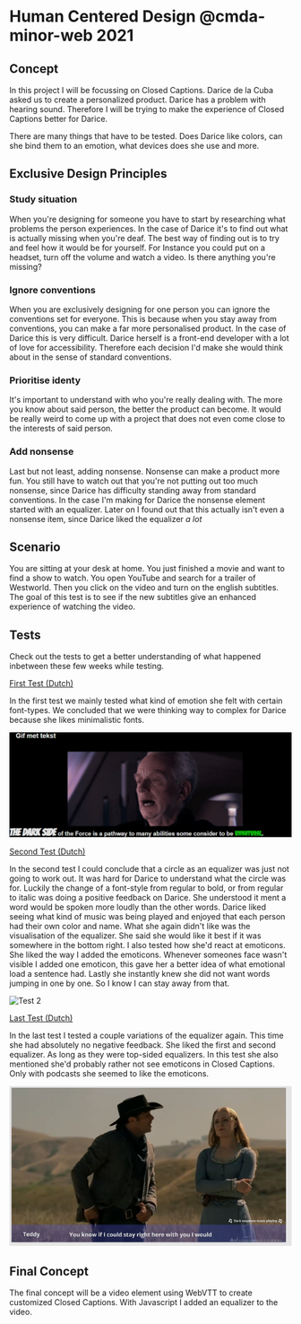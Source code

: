 # Human Centered Design @cmda-minor-web 2021

<!-- ☝️ replace this description with a description of your own work -->
## Concept

In this project I will be focussing on Closed Captions.
Darice de la Cuba asked us to create a personalized product. Darice has a problem with hearing sound. Therefore I will be trying to make the experience of Closed Captions better for Darice.

There are many things that have to be tested. Does Darice like colors, can she bind them to an emotion, what devices does she use and more.

## Exclusive Design Principles

### Study situation

When you're designing for someone you have to start by researching what problems the person experiences. In the case of Darice it's to find out what is actually missing when you're deaf. The best way of finding out is to try and feel how it would be for yourself. For Instance you could put on a headset, turn off the volume and watch a video. Is there anything you're missing?

### Ignore conventions 

When you are exclusively designing for one person you can ignore the conventions set for everyone. This is because when you stay away from conventions, you can make a far more personalised product. In the case of Darice this is very difficult. Darice herself is a front-end developer with a lot of love for accessibility. Therefore each decision I'd make she would think about in the sense of standard conventions.

### Prioritise identy

It's important to understand with who you're really dealing with. The more you know about said person, the better the product can become. It would be really weird to come up with a project that does not even come close to the interests of said person.

### Add nonsense

Last but not least, adding nonsense. Nonsense can make a product more fun. You still have to watch out that you're not putting out too much nonsense, since Darice has difficulty standing away from standard conventions. In the case I'm making for Darice the nonsense element started with an equalizer. Later on I found out that this actually isn't even a nonsense item, since Darice liked the equalizer *a lot* 

## Scenario 

You are sitting at your desk at home. You just finished a movie and want to find a show to watch. 
You open YouTube and search for a trailer of Westworld. Then you click on the video and turn on the english subtitles. The goal of this test is to see if the new subtitles give an enhanced experience of watching the video.

## Tests

Check out the tests to get a better understanding of what happened inbetween these few weeks while testing.

[First Test (Dutch)](https://github.com/Vincentvanleeuwen/human-centered-design-2021/wiki/Test-Verslag-7-April)

In the first test we mainly tested what kind of emotion she felt with certain font-types. We concluded that we were thinking way to complex for Darice because she likes minimalistic fonts.

![Test 1](https://github.com/Vincentvanleeuwen/human-centered-design-2021/blob/master/img/test1concept.png)

[Second Test (Dutch)](https://github.com/Vincentvanleeuwen/human-centered-design-2021/wiki/Test-Verslag-15-April)

In the second test I could conclude that a circle as an equalizer was just not going to work out. It was hard for Darice to understand what the circle was for. Luckily the change of a font-style from regular to bold, or from regular to italic was doing a positive feedback on Darice. She understood it ment a word would be spoken more loudly than the other words.
Darice liked seeing what kind of music was being played and enjoyed that each person had their own color and name. What she again didn't like was the visualisation of the equalizer. She said she would like it best if it was somewhere in the bottom right.
I also tested how she'd react at emoticons. She liked the way I added the emoticons. Whenever someones face wasn't visible I added one emoticon, this gave her a better idea of what emotional load a sentence had.
Lastly she instantly knew she did not want words jumping in one by one. So I know I can stay away from that.

![Test 2](https://github.com/Vincentvanleeuwen/human-centered-design-2021/blob/master/img/Web%201920%20%E2%80%93%204.jpg)

[Last Test (Dutch)](https://github.com/Vincentvanleeuwen/human-centered-design-2021/wiki/Test-Verslag-21-April)

In the last test I tested a couple variations of the equalizer again. This time she had absolutely no negative feedback. She liked the first and second equalizer. As long as they were top-sided equalizers.
In this test she also mentioned she'd probably rather not see emoticons in Closed Captions. Only with podcasts she seemed to like the emoticons.

![Test 3](https://github.com/Vincentvanleeuwen/human-centered-design-2021/blob/master/img/test3concept.png)

## Final Concept

The final concept will be a video element using WebVTT to create customized Closed Captions. With Javascript I added an equalizer to the video.
<!-- replace the code in the /docs folder with your own, so you can showcase your work with GitHub Pages 🌍 -->

<!-- Add a nice poster image here at the end of the week, showing off your shiny frontend 📸 -->

<!-- Maybe a table of contents here? 📚 -->

<!-- How about a section that describes how to install this project? 🤓 -->

<!-- ...but how does one use this project? What are its features 🤔 -->

<!-- Maybe a checklist of done stuff and stuff still on your wishlist? ✅ -->

<!-- How about a license here? 📜 (or is it a licence?) 🤷 -->
